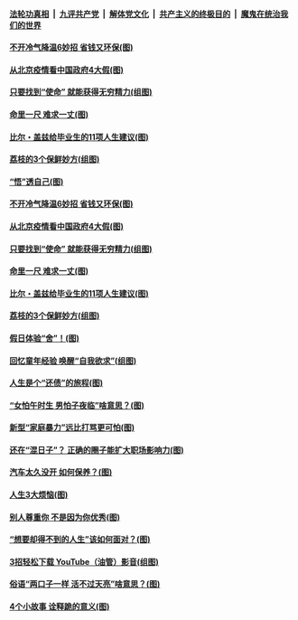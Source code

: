 ####  [法轮功真相](../../../../basic/blob/master/README.md?t=06230531) &nbsp;|&nbsp; [九评共产党](../../../../9ping.md/blob/master/README.md?t=06230531) &nbsp;|&nbsp; [解体党文化](../../../../jtdwh.md/blob/master/README.md?t=06230531)  &nbsp;|&nbsp; [共产主义的终极目的](../../../../gczydzjmd.md/blob/master/README.md?t=06230531) &nbsp;|&nbsp; [魔鬼在统治我们的世界](../../../../mgztzwmdsj.md/blob/master/README.md?t=06230531) 

#### [不开冷气降温6妙招 省钱又环保(图)](../pages/p8/937329.md?t=06230531) 

#### [从北京疫情看中国政府4大假(图)](../pages/p8/937196.md?t=06230531) 

#### [只要找到“使命” 就能获得无穷精力(组图)](../pages/p8/937159.md?t=06230531) 

#### [命里一尺 难求一丈(图)](../pages/p8/936782.md?t=06230531) 

#### [比尔・盖兹给毕业生的11项人生建议(图)](../pages/p8/936231.md?t=06230531) 

#### [荔枝的3个保鲜妙方(组图)](../pages/p8/936950.md?t=06230531) 

#### [“悟”透自己(图)](../pages/p8/936972.md?t=06230531) 

#### [不开冷气降温6妙招 省钱又环保(图)](../pages/p8/937329.md?t=06230531) 

#### [从北京疫情看中国政府4大假(图)](../pages/p8/937196.md?t=06230531) 

#### [只要找到“使命” 就能获得无穷精力(组图)](../pages/p8/937159.md?t=06230531) 

#### [命里一尺 难求一丈(图)](../pages/p8/936782.md?t=06230531) 

#### [比尔・盖兹给毕业生的11项人生建议(图)](../pages/p8/936231.md?t=06230531) 

#### [荔枝的3个保鲜妙方(组图)](../pages/p8/936950.md?t=06230531) 

#### [假日体验“舍”！(图)](../pages/p8/937183.md?t=06230531) 

#### [回忆童年经验 唤醒“自我欲求”(组图)](../pages/p8/937082.md?t=06230531) 

#### [人生是个“还债”的旅程(图)](../pages/p8/936768.md?t=06230531) 

#### [“女怕午时生 男怕子夜临”啥意思？(图)](../pages/p8/937081.md?t=06230531) 

#### [新型“家庭暴力”远比打骂更可怕(图)](../pages/p8/936230.md?t=06230531) 

#### [还在“混日子”？ 正确的圈子能扩大职场影响力(图)](../pages/p8/937049.md?t=06230531) 

#### [汽车太久没开 如何保养？(图)](../pages/p8/937035.md?t=06230531) 

#### [人生3大烦恼(图)](../pages/p8/936959.md?t=06230531) 

#### [别人尊重你 不是因为你优秀(图)](../pages/p8/936253.md?t=06230531) 

#### [“想要却得不到的人生”该如何面对？(图)](../pages/p8/936933.md?t=06230531) 

#### [3招轻松下载 YouTube（油管）影音(组图)](../pages/p8/936922.md?t=06230531) 

#### [俗语“两口子一样 活不过天亮”啥意思？(图)](../pages/p8/936917.md?t=06230531) 

#### [4个小故事 诠释跪的意义(图)](../pages/p8/936353.md?t=06230531) 


